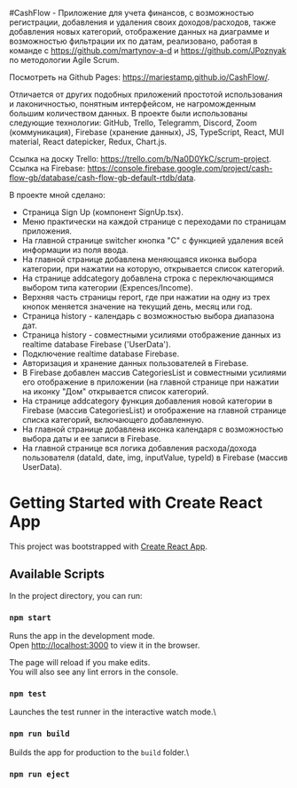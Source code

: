 #CashFlow - Приложение для учета финансов, с возможностью регистрации, добавления и удаления своих доходов/расходов, также добавления новых категорий, отображение данных на диаграмме и возможностью фильтрации их по датам, реализовано, работая в команде c https://github.com/martynov-a-d и https://github.com/JPoznyak по методологии Agile Scrum.

Посмотреть на Github Pages: https://mariestamp.github.io/CashFlow/.

Отличается от других подобных приложений простотой использования и лаконичностью, понятным интерфейсом, не нагроможденным большим количеством данных. В проекте были использованы следующие технологии: GitHub, Trello, Telegramm, Discord, Zoom (коммуникация), Firebase (хранение данных), JS, TypeScript, React, MUI material, React datepicker, Redux, Chart.js.

Ссылка на доску Trello: https://trello.com/b/Na0D0YkC/scrum-project. Ссылка на Firebase: https://console.firebase.google.com/project/cash-flow-gb/database/cash-flow-gb-default-rtdb/data.

В проекте мной сделано:

- Страница Sign Up (компонент SignUp.tsx).
- Меню практически на каждой странице с переходами по страницам приложения.
- На главной странице switcher кнопка "C" с функцией удаления всей информации из поля ввода.
- На главной странице добавлена меняющаяся иконка выбора категории, при нажатии на которую, открывается список категорий.
- На странице addcategory добавлена строка с переключающимся выбором типа категории (Expences/Income).
- Верхняя часть страницы report, где при нажатии на одну из трех кнопок меняется значение на текущий день, месяц или год.
- Страница history - календарь с возможностью выбора диапазона дат.
- Страница history - совместными усилиями отображение данных из realtime database Firebase ('UserData').
- Подключение realtime database Firebase.
- Авторизация и хранение данных пользователей в Firebase.
- В Firebase добавлен массив CategoriesList и совместными усилиями его отображение в приложении (на главной странице при нажатии на иконку "Дом" открывается список категорий.
- На странице addcategory функция добавления новой категории в Firebase (массив CategoriesList) и отображение на главной странице списка категорий, включающего добавленную.
- На главной странице добавлена иконка календаря с возможностью выбора даты и ее записи в Firebase.
- На главной странице вся логика добавления расхода/дохода пользователя (dataId, date, img, inputValue, typeId) в Firebase (массив UserData).

# Getting Started with Create React App

This project was bootstrapped with [Create React App](https://github.com/facebook/create-react-app).

## Available Scripts

In the project directory, you can run:

### `npm start`

Runs the app in the development mode.\
Open [http://localhost:3000](http://localhost:3000) to view it in the browser.

The page will reload if you make edits.\
You will also see any lint errors in the console.

### `npm test`

Launches the test runner in the interactive watch mode.\

### `npm run build`

Builds the app for production to the `build` folder.\

### `npm run eject`
